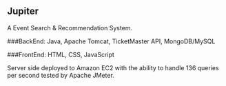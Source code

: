 ## Jupiter

A Event Search & Recommendation System.

###BackEnd: Java, Apache Tomcat, TicketMaster API, MongoDB/MySQL

###FrontEnd: HTML, CSS, JavaScript

Server side deployed to Amazon EC2 with the ability to handle 136 queries per second tested by Apache JMeter.
